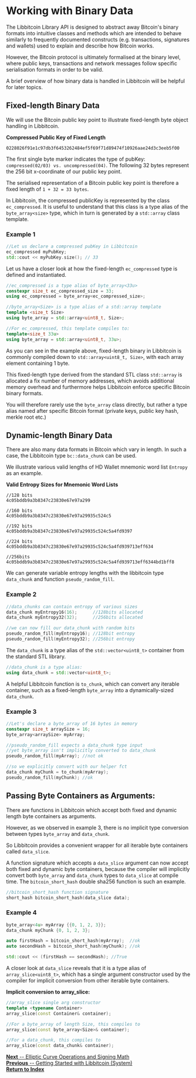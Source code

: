 # Working with Binary Data

The Libbitcoin Library API is designed to abstract away Bitcoin's binary formats into intuitive classes and methods which are intended to behave similarly to frequently documented constructs (e.g. transactions, signatures and wallets) used to explain and describe how Bitcoin works.

However, the Bitcoin protocol is ultimately formalised at the binary level, where public keys, transactions and network messages follow specific serialisation formats in order to be valid.

A brief overview of how binary data is handled in Libbitcoin will be helpful for later topics.

## Fixed-length Binary Data

We will use the Bitcoin public key point to illustrate fixed-length byte object handling in Libbitcoin.

<!-- ![alt text](https://ipfs.io/ipfs/Qmf4Zpqjjmqx9yGkkidRLnqzdc7XRM2kMFajFonR495wDu "Fixed Byte Data") -->

**Compressed Public Key of Fixed Length**  

`0228026f91e1c97db3f6453262484ef5f69f71d89474f10926aae24d3c3eeb5f00`

The first single byte marker indicates the type of pubKey: `compressed(02/03) vs. uncompressed(04)`. The following 32 bytes represent the 256 bit x-coordinate of our public key point.

The serialised representation of a Bitcoin public key point is therefore a fixed length of `1 + 32 = 33 bytes`.

In Libbitcoin, the compressed publicKey is represented by the class `ec_compressed`. It is useful to understand that this class is a type alias of the `byte_array<size>` type, which in turn is generated by a `std::array` class template.

### Example 1

```c++
//Let us declare a compressed pubKey in Libbitcoin
ec_compressed myPubKey;
std::cout << myPubKey.size(); // 33
```
Let us have a closer look at how the fixed-length `ec_compressed` type is defined and instantiated.

```c++
//ec_compressed is a type alias of byte_array<33u>
constexpr size_t ec_compressed_size = 33;
using ec_compressed = byte_array<ec_compressed_size>;

//byte_array<Size> is a type alias of a std::array template
template <size_t Size>
using byte_array = std::array<uint8_t, Size>;

//For ec_compressed, this template compiles to:
template<size_t 33u>
using byte_array = std::array<uint8_t, 33u>;
```
As you can see in the example above, fixed-length binary in Libbitcoin is commonly compiled down to `std::array<uint8_t, Size>`, with each array element containing 1 byte.

This fixed-length type derived from the standard STL class `std::array` is allocated a fix number of memory addresses, which avoids additional memory overhead and furthermore helps Libbitcoin enforce specific Bitcoin binary formats.

You will therefore rarely use the `byte_array` class directly, but rather a type alias named after specific Bitcoin format (private keys, public key hash, merkle root etc.)

## Dynamic-length Binary Data

There are also many data formats in Bitcoin which vary in length. In such a case, the Libbitcoin type `bc::data_chunk` can be used.

We illustrate various valid lengths of HD Wallet mnemonic word list `Entropy` as an example.

<!-- ![alt text](https://ipfs.io/ipfs/QmXbJS6MeFHaYrZoSa96AUTDxexJKqfV16t7Mnah3QHb1z "Dynamic Byte Data") -->

**Valid Entropy Sizes for Mnemonic Word Lists**
```
//128 bits
4c05bddb9a3b8347c23830e67e97a299

//160 bits
4c05bddb9a3b8347c23830e67e97a29935c524c5

//192 bits
4c05bddb9a3b8347c23830e67e97a29935c524c5a4fd9397

//224 bits
4c05bddb9a3b8347c23830e67e97a29935c524c5a4fd939713eff634

//256bits
4c05bddb9a3b8347c23830e67e97a29935c524c5a4fd939713eff6344bd1bff8
```


We can generate variable entropy lengths with the libbitcoin type `data_chunk` and function `pseudo_random_fill`.

### Example 2

```c++
//data_chunks can contain entropy of various sizes
data_chunk myEntropy16(16);      //128bits allocated
data_chunk myEntropy32(32);      //256bits allocated

//we can now fill our data_chunk with random bits
pseudo_random_fill(myEntropy16); //128bit entropy
pseudo_random_fill(myEntropy32); //256bit entropy
```
The `data_chunk` is a type alias of the `std::vector<uint8_t>` container from the standard STL library.

```cpp
//data_chunk is a type alias:
using data_chunk = std::vector<uint8_t>;
```

A helpful Libbitcoin function is `to_chunk`, which can convert any iterable container, such as a fixed-length `byte_array` into a dynamically-sized `data_chunk`.

### Example 3

```c++
//Let's declare a byte_array of 16 bytes in memory
constexpr size_t arraySize = 16;
byte_array<arraySize> myArray;

//pseudo_random_fill expects a data_chunk type input
//yet byte_array isn't implicitly converted to data_chunk
pseudo_random_fill(myArray); //not ok

//so we explicitly convert with our helper fct
data_chunk myChunk = to_chunk(myArray);
pseudo_random_fill(myChunk); //ok
```  
## Passing Byte Containers as Arguments:
There are functions in Libbitcoin which accept both fixed and dynamic length byte containers as arguments.

However, as we observed in example 3, there is no implicit type conversion between types `byte_array` and `data_chunk`.

So Libbitcoin provides a convenient wrapper for all iterable byte containers called `data_slice`.

A function signature which accepts a `data_slice` argument can now accept both fixed and dynamic byte containers, because the compiler will implicitly convert both `byte_array` and `data_chunk` types to `data_slice` at compile time. The `bitcoin_short_hash` double sha256 function is such an example.

```cpp
//bitcoin_short_hash function signature
short_hash bitcoin_short_hash(data_slice data);
```

### Example 4

```cpp
byte_array<4u> myArray {{0, 1, 2, 3}};
data_chunk myChunk {0, 1, 2, 3};

auto firstHash = bitcoin_short_hash(myArray);  //ok
auto secondHash = bitcoin_short_hash(myChunk); //ok

std::cout << (firstHash == secondHash); //True
```

A closer look at `data_slice` reveals that it is a type alias of `array_slice<uint8_t>`, which has a single argument constructor used by the compiler for implicit conversion from other iterable byte containers.

**Implicit conversion to array_slice:**

```cpp
//array_slice single arg constructor
template <typename Container>
array_slice(const Container& container);

//For a byte_array of length Size, this compiles to
array_slice(const byte_array<Size>& container);

//For a data_chunk, this compiles to
array_slice(const data_chunk& container);
```


[**Next** -- Elliptic Curve Operations and Signing Math](https://github.com/libbitcoin/libbitcoin/wiki)  
[**Previous** -- Getting Started with Libbitcoin (System) ](https://github.com/libbitcoin/libbitcoin/wiki)  
[**Return to Index**](https://github.com/libbitcoin/libbitcoin/wiki)
